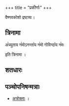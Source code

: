 +++
title = "प्रकीर्णाः"
+++

वैष्णवकोशो द्रष्टव्यः। 




## त्रिनामा
अ꣡च्युताय न꣡मोऽनन्ता꣡य न꣡मो गोविन्दा꣡य न꣡मः 

इति त्रिनामा ।

## शतधारः


## पञ्चोपनिषन्मत्राः
- [अत्रोक्ताः](/AgamaH_vaiShNavaH/rAmAnuja-sampradAyaH/kriyA/vishvAsa-sankalanam/bhUta-shuddhiH) । 